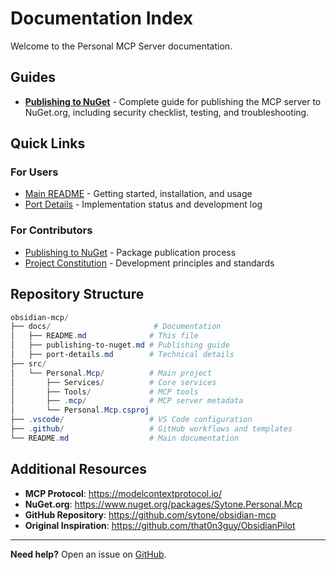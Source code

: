 # Documentation Index

Welcome to the Personal MCP Server documentation.

## Guides

- **[Publishing to NuGet](./publishing-to-nuget.md)** - Complete guide for publishing the MCP server to NuGet.org, including security checklist, testing, and troubleshooting.

## Quick Links

### For Users

- [Main README](../README.md) - Getting started, installation, and usage
- [Port Details](./port-details.md) - Implementation status and development log

### For Contributors

- [Publishing to NuGet](./publishing-to-nuget.md) - Package publication process
- [Project Constitution](../.specify/memory/constitution.md) - Development principles and standards

## Repository Structure

```powershell
obsidian-mcp/
├── docs/                       # Documentation
│   ├── README.md              # This file
│   ├── publishing-to-nuget.md # Publishing guide
│   ├── port-details.md        # Technical details
├── src/
│   └── Personal.Mcp/          # Main project
│       ├── Services/          # Core services
│       ├── Tools/             # MCP tools
│       ├── .mcp/              # MCP server metadata
│       └── Personal.Mcp.csproj
├── .vscode/                   # VS Code configuration
├── .github/                   # GitHub workflows and templates
└── README.md                  # Main documentation
```

## Additional Resources

- **MCP Protocol**: <https://modelcontextprotocol.io/>
- **NuGet.org**: <https://www.nuget.org/packages/Sytone.Personal.Mcp>
- **GitHub Repository**: <https://github.com/sytone/obsidian-mcp>
- **Original Inspiration**: <https://github.com/that0n3guy/ObsidianPilot>

---

**Need help?** Open an issue on [GitHub](https://github.com/sytone/obsidian-mcp/issues).
